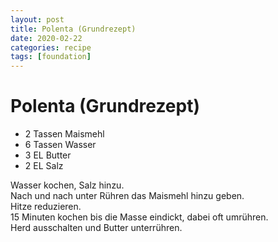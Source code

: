 ```yaml
---
layout: post
title: Polenta (Grundrezept)
date: 2020-02-22
categories: recipe
tags: [foundation]
---
```

# Polenta (Grundrezept)

- 2 Tassen Maismehl
- 6 Tassen Wasser
- 3 EL Butter
- 2 EL Salz

Wasser kochen, Salz hinzu.  
Nach und nach unter Rühren das Maismehl hinzu geben.  
Hitze reduzieren.  
15 Minuten kochen bis die Masse eindickt, dabei oft umrühren.  
Herd ausschalten und Butter unterrühren.  
